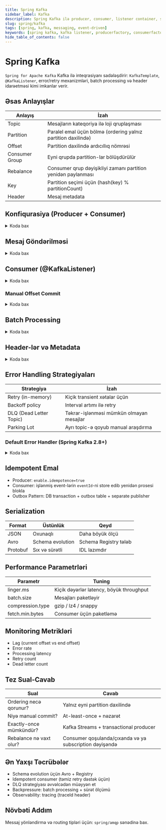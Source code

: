 ```yaml
---
title: Spring Kafka
sidebar_label: Kafka
description: Spring Kafka ilə producer, consumer, listener container, serialization, error handling və idempotentlik
slug: spring/kafka
tags: [spring, kafka, messaging, event-driven]
keywords: [spring kafka, kafka listener, producerfactory, consumerfactory, error handler, retry, dlq]
hide_table_of_contents: false
---
```


# Spring Kafka

`Spring for Apache Kafka` Kafka ilə inteqrasiyanı sadələşdirir: `KafkaTemplate`, `@KafkaListener`, error/retry mexanizmləri, batch processing və header idarəetməsi kimi imkanlar verir.

## Əsas Anlayışlar
| Anlayış | İzah |
|--------|------|
| Topic | Mesajların kateqoriya ilə loji qruplaşması |
| Partition | Paralel emal üçün bölmə (ordering yalnız partition daxilində) |
| Offset | Partition daxilində ardıcıllıq nömrəsi |
| Consumer Group | Eyni qrupda partition-lar bölüşdürülür |
| Rebalance | Consumer qrup dəyişikliyi zamanı partition yenidən paylanması |
| Key | Partition seçimi üçün (hash(key) % partitionCount) |
| Header | Mesaj metadata |

## Konfiqurasiya (Producer + Consumer)
<details>
<summary>Koda bax</summary>

```java
@Configuration
@EnableKafka
public class KafkaConfig {

    @Bean
    public ProducerFactory<String, OrderEvent> producerFactory() {
        Map<String, Object> props = new HashMap<>();
        props.put(ProducerConfig.BOOTSTRAP_SERVERS_CONFIG, "localhost:9092");
        props.put(ProducerConfig.KEY_SERIALIZER_CLASS_CONFIG, StringSerializer.class);
        props.put(ProducerConfig.VALUE_SERIALIZER_CLASS_CONFIG, JsonSerializer.class);
        props.put(ProducerConfig.ACKS_CONFIG, "all"); // Güclü durability
        props.put(ProducerConfig.ENABLE_IDEMPOTENCE_CONFIG, true); // Idempotent producer
        return new DefaultKafkaProducerFactory<>(props);
    }

    @Bean
    public KafkaTemplate<String, OrderEvent> kafkaTemplate() {
        return new KafkaTemplate<>(producerFactory());
    }

    @Bean
    public ConsumerFactory<String, OrderEvent> consumerFactory() {
        Map<String, Object> props = new HashMap<>();
        props.put(ConsumerConfig.BOOTSTRAP_SERVERS_CONFIG, "localhost:9092");
        props.put(ConsumerConfig.KEY_DESERIALIZER_CLASS_CONFIG, StringDeserializer.class);
        props.put(ConsumerConfig.VALUE_DESERIALIZER_CLASS_CONFIG, JsonDeserializer.class);
        props.put(JsonDeserializer.TRUSTED_PACKAGES, "*");
        props.put(ConsumerConfig.GROUP_ID_CONFIG, "order-consumers");
        props.put(ConsumerConfig.AUTO_OFFSET_RESET_CONFIG, "earliest");
        props.put(ConsumerConfig.ENABLE_AUTO_COMMIT_CONFIG, false); // Manual commit
        return new DefaultKafkaConsumerFactory<>(props, new StringDeserializer(),
            new JsonDeserializer<>(OrderEvent.class));
    }

    @Bean
    public ConcurrentKafkaListenerContainerFactory<String, OrderEvent> kafkaListenerContainerFactory() {
        ConcurrentKafkaListenerContainerFactory<String, OrderEvent> factory =
            new ConcurrentKafkaListenerContainerFactory<>();
        factory.setConsumerFactory(consumerFactory());
        factory.setConcurrency(3); // 3 paralel thread
        factory.getContainerProperties().setAckMode(ContainerProperties.AckMode.MANUAL);
        return factory;
    }
}
```
</details>

## Mesaj Göndərilməsi
<details>
<summary>Koda bax</summary>

```java
@Service
public class OrderEventPublisher {
    private final KafkaTemplate<String, OrderEvent> template;

    public OrderEventPublisher(KafkaTemplate<String, OrderEvent> template) {
        this.template = template;
    }

    public void publish(OrderEvent event) {
        template.send("orders", event.orderId().toString(), event)
            .whenComplete((result, ex) -> {
                if (ex != null) {
                    // log / metric
                }
            });
    }
}
```
</details>

## Consumer (@KafkaListener)
<details>
<summary>Koda bax</summary>

```java
@Component
public class OrderEventListener {

    @KafkaListener(topics = "orders", groupId = "order-consumers")
    public void handle(OrderEvent event) {
        // Process event
    }
}
```
</details>

### Manual Offset Commit
<details>
<summary>Koda bax</summary>

```java
@Component
class OrderAckListener {
    @KafkaListener(topics = "orders", containerFactory = "kafkaListenerContainerFactory")
    public void onMessage(OrderEvent event, Acknowledgment ack) {
        try {
            // İşlə
            ack.acknowledge(); // Uğurlu olduqda offset commit
        } catch (Exception ex) {
            // Retry və ya DLQ strategiyası
        }
    }
}
```
</details>

## Batch Processing
<details>
<summary>Koda bax</summary>

```java
@Bean
ConcurrentKafkaListenerContainerFactory<String, OrderEvent> batchFactory(ConsumerFactory<String, OrderEvent> cf){
    var f = new ConcurrentKafkaListenerContainerFactory<String, OrderEvent>();
    f.setConsumerFactory(cf);
    f.setBatchListener(true);
    return f;
}

@KafkaListener(topics = "orders", containerFactory = "batchFactory")
public void batch(List<OrderEvent> events){
    // Bütün batch birlikdə işlənə bilər (DB bulk insert)
}
```
</details>

## Header-lər və Metadata
<details>
<summary>Koda bax</summary>

```java
@KafkaListener(topics = "orders")
public void listen(@Header(KafkaHeaders.RECEIVED_KEY) String key,
                   @Header(KafkaHeaders.OFFSET) long offset,
                   OrderEvent payload) {
    // Audit / tracing
}
```
</details>

## Error Handling Strategiyaları
| Strategiya | İzah |
|-----------|------|
| Retry (in-memory) | Kiçik transient xətalar üçün |
| Backoff policy | Interval artımı ilə retry |
| DLQ (Dead Letter Topic) | Təkrar-işlənməsi mümkün olmayan mesajlar |
| Parking Lot | Ayrı topic-ə qoyub manual araşdırma |

### Default Error Handler (Spring Kafka 2.8+)
<details>
<summary>Koda bax</summary>

```java
@Bean
public DefaultErrorHandler errorHandler(){
    FixedBackOff backOff = new FixedBackOff(2000L, 3); // 3 retry
    DefaultErrorHandler handler = new DefaultErrorHandler((record, ex) -> {
        // DLQ-yə yönləndirə bilərik
    }, backOff);
    handler.addNotRetryableExceptions(IllegalArgumentException.class);
    return handler;
}
```
</details>

## Idempotent Emal
- Producer: `enable.idempotence=true`
- Consumer: işlənmiş event-lərin `eventId`-ni store edib yenidən prosesi blokla
- Outbox Pattern: DB transaction + outbox table + separate publisher

## Serialization
| Format | Üstünlük | Qeyd |
|--------|----------|------|
| JSON | Oxunaqlı | Daha böyük ölçü |
| Avro | Schema evolution | Schema Registry tələb |
| Protobuf | Sıx və sürətli | IDL lazımdır |

## Performance Parametrləri
| Parametr | Tuning |
|----------|--------|
| linger.ms | Kiçik dəyərlər latency, böyük throughput |
| batch.size | Mesajları paketləyir |
| compression.type | gzip / lz4 / snappy |
| fetch.min.bytes | Consumer üçün paketləmə |

## Monitoring Metrikləri
- Lag (current offset vs end offset)
- Error rate
- Processing latency
- Retry count
- Dead letter count

## Tez Sual-Cavab
| Sual | Cavab |
|------|-------|
| Ordering necə qorunur? | Yalnız eyni partition daxilində |
| Niyə manual commit? | At-least-once + nəzarət |
| Exactly-once mümkündür? | Kafka Streams + transactional producer |
| Rebalance nə vaxt olur? | Consumer qoşulanda/çıxanda və ya subscription dəyişəndə |

## Ən Yaxşı Təcrübələr
- Schema evolution üçün Avro + Registry
- Idempotent consumer (təmiz retry dəstək üçün)
- DLQ strategiyası əvvəlcədən müəyyən et
- Backpressure: batch processing + sürət ölçümü
- Observability: tracing (traceId header)

## Növbəti Addım
Messaj yönləndirmə və routing tipləri üçün: `spring/amqp` sənədinə bax.

